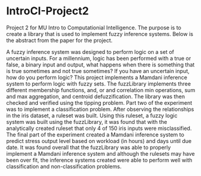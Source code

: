 # IntroCI-Project2

Project 2 for MU Intro to Computationial Intelligence. The purpose is to create a library that is used to implement fuzzy inference systems. Below is the abstract from the paper for the project.

A fuzzy inference system was designed to perform logic on a set of uncertain inputs. For a millennium, logic has been performed with a true or false, a binary input and output, what happens when there is something that is true sometimes and not true sometimes? If you have an uncertain input, how do you perform logic? This project implements a Mamdani inference system to perform logic with fuzzy sets. The fuzzLibrary implements three different membership functions, and, or and correlation min operations, sum and max aggregation, and centroid defuzzification. The library was then checked and verified using the tipping problem. Part two of the experiment was to implement a classification problem. After observing the relationships in the iris dataset, a ruleset was built. Using this ruleset, a fuzzy logic system was built using the fuzzLibrary, it was found that with the analytically created ruleset that only 4 of 150 iris inputs were misclassified. The final part of the experiment created a Mamdani inference system to predict stress output level based on workload (in hours) and days until due date. It was found overall that the fuzzLibrary was able to properly implement a Mamdani inference system and although the rulesets may have been over fit, the inference systems created were able to perform well with classification and non-classification problems.
